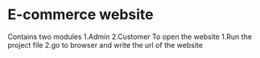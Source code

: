 # E-commerce website
Contains two modules
1.Admin
2.Customer
To open the website
1.Run the project file
2.go to browser and write the url of the website
